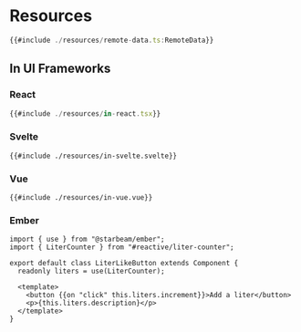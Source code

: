 # Resources

```ts
{{#include ./resources/remote-data.ts:RemoteData}}
```

## In UI Frameworks

### React

```ts
{{#include ./resources/in-react.tsx}}
```

### Svelte

```svelte
{{#include ./resources/in-svelte.svelte}}
```

### Vue

```vue
{{#include ./resources/in-vue.vue}}
```

### Ember

```gts
import { use } from "@starbeam/ember";
import { LiterCounter } from "#reactive/liter-counter";

export default class LiterLikeButton extends Component {
  readonly liters = use(LiterCounter);

  <template>
    <button {{on "click" this.liters.increment}}>Add a liter</button>
    <p>{this.liters.description}</p>
  </template>
}
```